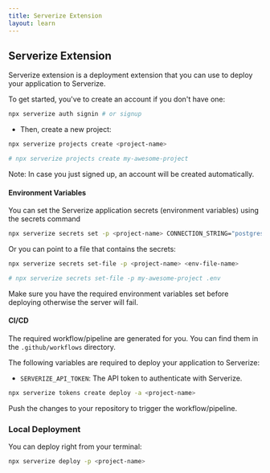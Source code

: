 ```yaml
---
title: Serverize Extension
layout: learn
---
```


## Serverize Extension

Serverize extension is a deployment extension that you can use to deploy your application to Serverize.

To get started, you've to create an account if you don't have one:

```bash
npx serverize auth signin # or signup
```

- Then, create a new project:

```bash
npx serverize projects create <project-name>

# npx serverize projects create my-awesome-project
```

Note: In case you just signed up, an account will be created automatically.

#### Environment Variables

You can set the Serverize application secrets (environment variables) using the secrets command

```bash
npx serverize secrets set -p <project-name> CONNECTION_STRING="postgres://user:password@host:port/dbname"
```

Or you can point to a file that contains the secrets:

```bash
npx serverize secrets set-file -p <project-name> <env-file-name>

# npx serverize secrets set-file -p my-awesome-project .env
```

Make sure you have the required environment variables set before deploying otherwise the server will fail.

#### CI/CD

The required workflow/pipeline are generated for you. You can find them in the `.github/workflows` directory.

The following variables are required to deploy your application to Serverize:

- `SERVERIZE_API_TOKEN`: The API token to authenticate with Serverize.

```bash
npx serverize tokens create deploy -a <project-name>
```

Push the changes to your repository to trigger the workflow/pipeline.

### Local Deployment

You can deploy right from your terminal:

```bash
npx serverize deploy -p <project-name>
```
